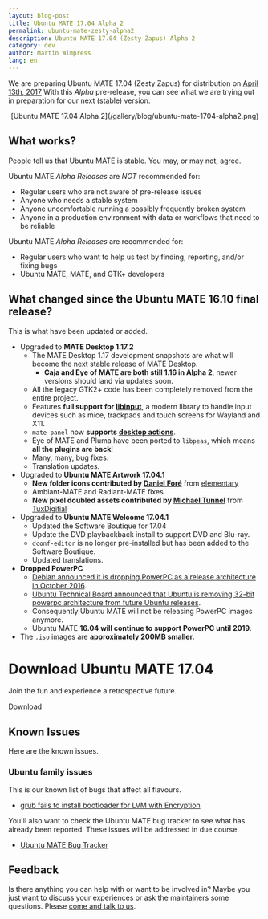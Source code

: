 ```yaml
---
layout: blog-post
title: Ubuntu MATE 17.04 Alpha 2
permalink: ubuntu-mate-zesty-alpha2
description: Ubuntu MATE 17.04 (Zesty Zapus) Alpha 2
category: dev
author: Martin Wimpress
lang: en
---
```


We are preparing Ubuntu MATE 17.04 (Zesty Zapus) for distribution on
[April 13th, 2017](https://wiki.ubuntu.com/ZestyZapus/ReleaseSchedule)
With this *Alpha* pre-release, you can see what we are trying out in
preparation for our next (stable) version.

<p align="center">
[Ubuntu MATE 17.04 Alpha 2](/gallery/blog/ubuntu-mate-1704-alpha2.png)

## What works?

People tell us that Ubuntu MATE is stable. You may, or may not, agree.

Ubuntu MATE *Alpha Releases* are *NOT* recommended for:

  * Regular users who are not aware of pre-release issues
  * Anyone who needs a stable system
  * Anyone uncomfortable running a possibly frequently broken system
  * Anyone in a production environment with data or workflows that need to be reliable

Ubuntu MATE *Alpha Releases* are recommended for:

  * Regular users who want to help us test by finding, reporting, and/or fixing bugs
  * Ubuntu MATE, MATE, and GTK+ developers

## What changed since the Ubuntu MATE 16.10 final release?

This is what have been updated or added.

  * Upgraded to **MATE Desktop 1.17.2**
    * The MATE Desktop 1.17 development snapshots are what will become the next stable release of MATE Desktop.
      * **Caja and Eye of MATE are both still 1.16 in Alpha 2**, newer versions should land via updates soon.
    * All the legacy GTK2+ code has been completely removed from the entire project.
    * Features **full support for [libinput](https://www.freedesktop.org/wiki/Software/libinput/)**, a modern library to handle input devices such as mice, trackpads and touch screens for Wayland and X11.
    * `mate-panel` now **supports [desktop actions](https://specifications.freedesktop.org/desktop-entry-spec/desktop-entry-spec-latest.html#extra-actions)**.
    * Eye of MATE and Pluma have been ported to `libpeas`, which means **all the plugins are back**!
    * Many, many, bug fixes.
    * Translation updates.
  * Upgraded to **Ubuntu MATE Artwork 17.04.1**
    * **New folder icons contributed by [Daniel Foré](http://danielfore.com/)** from [elementary](https://elementary.io)
    * Ambiant-MATE and Radiant-MATE fixes.
    * **New pixel doubled assets contributed by [Michael Tunnel](http://michaeltunnell.com/)** from [TuxDigitial](http://tuxdigital.com/)
  * Upgraded to **Ubuntu MATE Welcome 17.04.1**
    * Updated the Software Boutique for 17.04
    * Update the DVD playbackback install to support DVD and Blu-ray.
    * `dconf-editor` is no longer pre-installed but has been added to the Software Boutique.
    * Updated translations.
  * **Dropped PowerPC**
    * [Debian announced it is dropping PowerPC as a release architecture in October 2016](https://lists.debian.org/debian-devel-announce/2016/10/msg00008.html).
    * [Ubuntu Technical Board announced that Ubuntu is removing 32-bit powerpc architecture from future Ubuntu releases](https://lists.ubuntu.com/archives/ubuntu-devel-announce/2016-December/001199.html).
    * Consequently Ubuntu MATE will not be releasing PowerPC images anymore.
    * Ubuntu MATE **16.04 will continue to support PowerPC until 2019**.
  * The `.iso` images are **approximately 200MB smaller**.

<div class="bs-component">
    <div class="jumbotron">
        <h1>Download Ubuntu MATE 17.04</h1>
        <p>Join the fun and experience a retrospective future.</p>
        <a href="/download/" class="btn btn-primary btn-lg">Download</a>
        </p>
    </div>
</div>

## Known Issues

Here are the known issues.

### Ubuntu family issues

This is our known list of bugs that affect all flavours.

  * [grub fails to install bootloader for LVM with Encryption](https://bugs.launchpad.net/ubuntu/+source/grub-installer/+bug/1659448)

You'll also want to check the Ubuntu MATE bug tracker to see what has
already been reported. These issues will be addressed in due course.

  * [Ubuntu MATE Bug Tracker](https://bugs.launchpad.net/ubuntu-mate)

## Feedback

Is there anything you can help with or want to be involved in? Maybe you just
want to discuss your experiences or ask the maintainers some questions. Please
[come and talk to us](https://ubuntu-mate.community/).